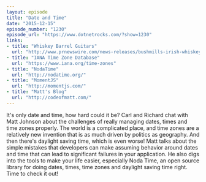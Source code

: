 ```yaml
---
layout: episode
title: "Date and Time"
date: "2015-12-15"
episode_number: "1230"
episode_url: "https://www.dotnetrocks.com/?show=1230"
links:
- title: "Whiskey Barrel Guitars"
  url: "http://www.prnewswire.com/news-releases/bushmills-irish-whiskey-partners-with-lowden-to-create-handcrafted-whiskey-barrel-oak-guitars-179098581.html"
- title: "IANA Time Zone Database"
  url: "https://www.iana.org/time-zones"
- title: "NodaTime"
  url: "http://nodatime.org/"
- title: "MomentJS"
  url: "http://momentjs.com/"
- title: "Matt's Blog"
  url: "http://codeofmatt.com/"
---
```


It's only date and time, how hard could it be? Carl and Richard chat with Matt Johnson about the challenges of really managing dates, times and time zones properly. The world is a complicated place, and time zones are a relatively new invention that is as much driven by politics as geography. And then there's daylight saving time, which is even worse! Matt talks about the simple mistakes that developers can make assuming behavior around dates and time that can lead to significant failures in your application. He also digs into the tools to make your life easier, especially Noda Time, an open source library for doing dates, times, time zones and daylight saving time right. Time to check it out!
